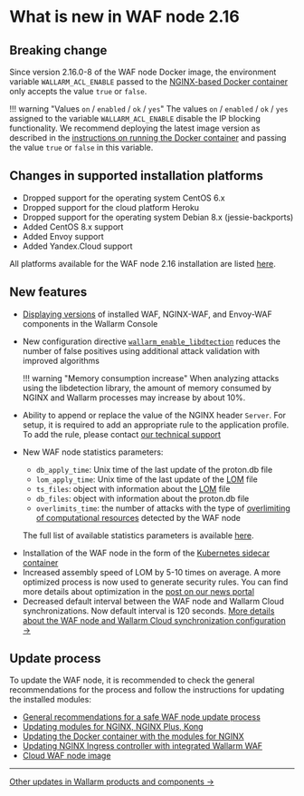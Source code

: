 # What is new in WAF node 2.16

## Breaking change

Since version 2.16.0-8 of the WAF node Docker image, the environment variable `WALLARM_ACL_ENABLE` passed to the [NGINX-based Docker container](../admin-en/installation-docker-en.md#run-the-container-passing-the-environment-variables) only accepts the value `true` or `false`.

!!! warning "Values `on` / `enabled` / `ok` / `yes`"
    The values `on` / `enabled` / `ok` / `yes` assigned to the variable `WALLARM_ACL_ENABLE` disable the IP blocking functionality. We recommend deploying the latest image version as described in the [instructions on running the Docker container](../admin-en/installation-docker-en.md) and passing the value `true` or `false` in this variable.

## Changes in supported installation platforms

* Dropped support for the operating system CentOS 6.x
* Dropped support for the cloud platform Heroku
* Dropped support for the operating system Debian 8.x (jessie-backports)
* Added CentOS 8.x support
* Added Envoy support
* Added Yandex.Cloud support

All platforms available for the WAF node 2.16 installation are listed [here](../admin-en/supported-platforms.md).

## New features

* [Displaying versions](../user-guides/nodes/regular-node.md#viewing-details-of-waf-node) of installed WAF, NGINX-WAF, and Envoy-WAF components in the Wallarm Console
* New configuration directive [`wallarm_enable_libdtection`](../admin-en/configure-parameters-en.md#wallarm_enable_libdetection) reduces the number of false positives using additional attack validation with improved algorithms

    !!! warning "Memory consumption increase"
        When analyzing attacks using the libdetection library, the amount of memory consumed by NGINX and Wallarm processes may increase by about 10%.

* Ability to append or replace the value of the NGINX header `Server`. For setup, it is required to add an appropriate rule to the application profile. To add the rule, please contact [our technical support](mailto:support@wallarm.com)
* New WAF node statistics parameters:
    * `db_apply_time`: Unix time of the last update of the proton.db file
    * `lom_apply_time`: Unix time of the last update of the [LOM](../glossary-en.md#lom) file
    * `ts_files`: object with information about the [LOM](../glossary-en.md#lom) file
    * `db_files`: object with information about the proton.db file
    * `overlimits_time`: the number of attacks with the type of [overlimiting of computational resources](../attacks-vulns-list.md#overlimiting-of-computational-resources) detected by the WAF node

    The full list of available statistics parameters is available [here](../admin-en/configure-statistics-service.md#working-with-the-statistics-service).
<!-- * [Example of Terraform code](../admin-en/installation-guides/amazon-cloud/deploy-waf-via-terraform/deploy-waf-via-terraform-intro.md) to deploy a cluster of Wallarm WAF node in AWS public cloud -->
* Installation of the WAF node in the form of the [Kubernetes sidecar container](../admin-en/installation-guides/kubernetes/wallarm-sidecar-container.md)
* Increased assembly speed of LOM by 5-10 times on average. A more optimized process is now used to generate security rules. You can find more details about optimization in the [post on our news portal](https://changelog.wallarm.com/security-rule-generation-5x-faster-152572)
* Decreased default interval between the WAF node and Wallarm Cloud synchronizations. Now default interval is 120 seconds. [More details about the WAF node and Wallarm Cloud synchronization configuration →](../admin-en/configure-cloud-node-synchronization-en.md)

## Update process

To update the WAF node, it is recommended to check the general recommendations for the process and follow the instructions for updating the installed modules:

* [General recommendations for a safe WAF node update process](general-recommendations.md)
* [Updating modules for NGINX, NGINX Plus, Kong](nginx-modules.md)
* [Updating the Docker container with the modules for NGINX](docker-container.md)
* [Updating NGINX Ingress controller with integrated Wallarm WAF](ingress-controller.md)
* [Cloud WAF node image](cloud-image.md)

----------

[Other updates in Wallarm products and components →](https://changelog.wallarm.com/)
